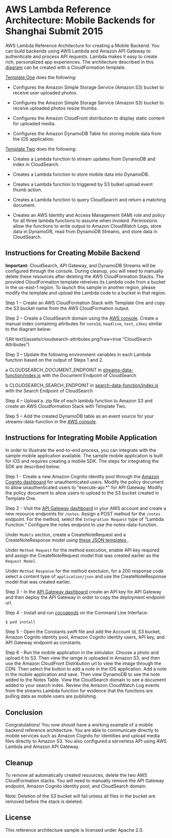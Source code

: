 # AWS Lambda Reference Architecture: Mobile Backends for Shanghai Submit 2015

AWS Lambda Reference Architecture for creating a Mobile Backend. You can build backends using AWS Lambda and Amazon API Gateway to authenticate and process API requests. Lambda makes it easy to create rich, personalized app experiences.  The architecture described in this [diagram](https://s3.amazonaws.com/grhuang-example/mobile-backend/lambda-refarch-mobilebackend.pdf) can be created with a CloudFormation template.

[Template One](https://github.com/zorrofox/lambda-submit/tree/master/cloudformation/mobiledatastore.template)
does the following:

-   Configures the Amazon Simple Storage Service (Amazon S3) bucket to receive user uploaded photos.

-	Configures the Amazon Simple Storage Service (Amazon S3) bucket to receive uploaded photos resize thumbs.

-   Configures the Amazon CloudFront distribution to display static content for uploaded media.

-   Configures the Amazon DynamoDB Table for storing mobile data from the iOS application.

[Template Two](https://github.com/zorrofox/lambda-submit/tree/master/cloudformation/lambdafunctions.template)
does the following:

-   Creates a Lambda function to stream updates from DynamoDB and index in CloudSearch.

-   Creates a Lambda function to store mobile data into DynamoDB.

-   Creates a Lambda function to triggered by S3 bulket upload event thumb action.

-   Creates a Lambda function to query CloudSearch and return a matching document.

-   Creates an AWS Identity and Access Management (IAM) role and policy for all three lambda functions to assume when invoked. Permissions allow the
functions to write output to Amazon CloudWatch Logs, store data in DynamoDB, read from DynamoDB Streams, and store data in CloudSearch.

## Instructions for Creating Mobile Backend

**Important:** CloudSearch, API Gateway, and DynamoDB Streams will be configured through the console. During cleanup, you will need to manually delete these resources after deleting the AWS CloudFormation Stacks. The provided CloudFormation template retreives its Lambda code from a bucket in the us-east-1 region. To launch this sample in another region, please modify the template and upload the Lambda code to a bucket in that region. 


Step 1 – Create an AWS CloudFormation Stack with Template One and copy the S3 bucket name from the AWS CloudFormation output.

Step 2 – Create a CloudSearch domain using the [AWS console](https://console.aws.amazon.com/cloudsearch/home?region=us-east-1). Create a manual index containing attributes for `noteId`, `headline`, `text`, `s3key` similar to the diagram below:

![Alt text](assets/cloudsearch-attributes.png?raw=true “CloudSearch Attributes”)

Step 3 – Update the following environment variables in each Lambda function based on the output of Steps 1 and 2.

a   CLOUDSEARCH_DOCUMENT_ENDPOINT in [streams-data-function/index.js](https://github.com/zorrofox/lambda-submit/blob/master/lambda-functions/streams-data-functions/index.js) with the Document Endpoint of CloudSearch

b   CLOUDSEARCH_SEARCH_ENDPOINT in [search-data-function/index.js](https://github.com/zorrofox/lambda-submit/blob/master/lambda-functions/search-data-functions/index.js) with the Search Endpoint of CloudSearch

Step 4 – Upload a .zip file of each lambda function to Amazon S3 and create an AWS Cloudformation Stack with Template Two.

Step 5 – Add the created DynamoDB table as an event source for your streams-data-function in the [AWS console](https://console.aws.amazon.com/lambda/home?region=us-east-1).


## Instructions for Integrating Mobile Application

In order to illustrate the end-to-end process, you can integrate with the sample mobile application available. The sample mobile application is built for iOS and requires creating a mobile SDK. The steps for integrating the SDK are described below:

Step 1 - Create a new Amazon Cognito identity pool through the [Amazon Cognito dashboard](https://console.aws.amazon.com/cognito/home) for unauthenticated users. Modify the policy document to allow unauthenticated users to "execute-api:*" for API Gateway. Modify the policy document to allow users to upload to the S3 bucket created in Template One. 

Step 2 - Visit the [API Gateway dashboard](https://console.aws.amazon.com/apigateway/home) in your AWS account and create a new resource endpoints for `/notes`. Assign a POST method for the `/notes` endpoint. For the method, select the `Integration Request` type of “Lambda Function.” Configure the notes endpoint to use the notes-data-function.

Under `Models` section, create a CreateNoteRequest and a CreateNoteResponse model using [these JSON templates ](https://github.com/zorrofox/lambda-submit/tree/master/apigateway-models).

Under `Method Request` for the method execution, enable API key required and assign the CreateNoteRequest model that was created earlier as the `Request Model`. 

Under `Method Response` for the method exectuion, for a 200 response code select a content type of `application/json` and use the CreateNoteResponse model that was created earlier.

Step 3 - In the [API Gateway dashboard](https://console.aws.amazon.com/apigateway/home) create an API key for API Gateway and then deploy the API Gateway in order to copy the deployment endpoint url.

Step 4 - Install and run [cocoapods](https://guides.cocoapods.org/using/getting-started.html) on the Command Line Interface:

```bash
$ pod install
```

Step 5 - Open the Constants.swift file and add the Account Id, S3 bucket, Amazon Cognito identity pool, Amazon Cognito identity users, API key, and API Gateway endpoint as constants.

Step 6 - Run the mobile application in the simulator. Choose a photo and upload it to S3. Then view the iamge is uploaded in Amazon S3, and then use the Amazon CloudFront Distribution url to view the image through the CDN. Then select the button to add a note in the iOS application. Add a note in the mobile application and save. Then view DynamoDB to see the note added to the Notes Table. View the CloudSearch domain to see a document added to your search index. Review the Amazon CloudWatch Log events from the streams Lambda function for evidence that the functions are pulling data as mobile users are publishing.

## Conclusion

Congratulations! You now should have a working example of a mobile backend reference architecture. You are able to communicate directly to mobile services such as Amazon Cognito for  identities and upload media files directly to Amazon S3. You also configured a serverless API using AWS Lambda and Amazon API Gateway.

## Cleanup

To remove all automatically created resources, delete the two AWS CloudFormation stacks. You will need to manually remove the API Gateway endpoint, Amazon Cognito identity pool, and CloudSearch domain.

Note: Deletion of the S3 bucket will fail unless all files in the bucket are removed before the stack is deleted.


## License

This reference architecture sample is licensed under Apache 2.0.
